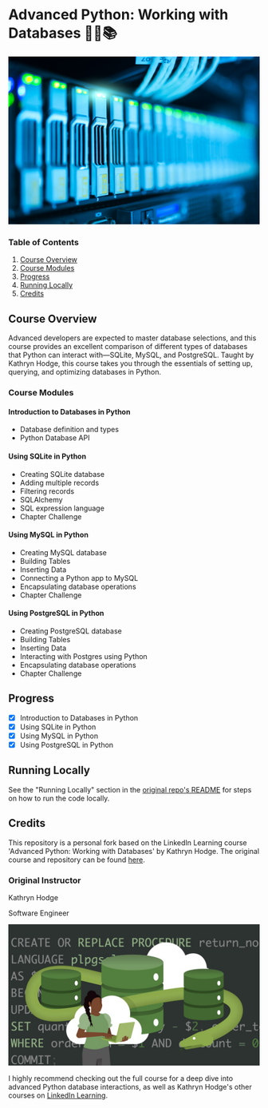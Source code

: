 # Advanced Python: Working with Databases 🐍💾📚

![Working with Databases](assets/pexels-panumas-nikhomkhai-1148820.jpg)

### Table of Contents
1. [Course Overview](#course-overview)
2. [Course Modules](#course-modules)
3. [Progress](#progress)
4. [Running Locally](#running-locally)
5. [Credits](#credits)

## Course Overview

Advanced developers are expected to master database selections, and this course provides an excellent comparison of different types of databases that Python can interact with—SQLite, MySQL, and PostgreSQL. Taught by Kathryn Hodge, this course takes you through the essentials of setting up, querying, and optimizing databases in Python.


### Course Modules

#### Introduction to Databases in Python
- Database definition and types
- Python Database API

#### Using SQLite in Python
- Creating SQLite database
- Adding multiple records
- Filtering records
- SQLAlchemy
- SQL expression language
- Chapter Challenge

#### Using MySQL in Python
- Creating MySQL database
- Building Tables
- Inserting Data
- Connecting a Python app to MySQL
- Encapsulating database operations
- Chapter Challenge

#### Using PostgreSQL in Python
- Creating PostgreSQL database
- Building Tables
- Inserting Data
- Interacting with Postgres using Python
- Encapsulating database operations
- Chapter Challenge


## Progress

- [x] Introduction to Databases in Python
- [x] Using SQLite in Python
- [x] Using MySQL in Python
- [x] Using PostgreSQL in Python

## Running Locally

See the "Running Locally" section in the [original repo's README](https://www.linkedin.com/learning/advanced-python-working-with-databases-22307421?dApp=59033956&leis=LAA) for steps on how to run the code locally.

## Credits
 
This repository is a personal fork based on the LinkedIn Learning course 'Advanced Python: Working with Databases' by Kathryn Hodge. The original course and repository can be found [here](https://www.linkedin.com/learning/advanced-python-working-with-databases-22307421?dApp=59033956&leis=LAA).

### Original Instructor
Kathryn Hodge 
                            
Software Engineer

![LinkedIn Learning codespaces](assets/linkd-img.jpeg)
                            
I highly recommend checking out the full course for a deep dive into advanced Python database interactions, as well as Kathryn Hodge's other courses on [LinkedIn Learning](https://www.linkedin.com/learning/instructors/kathryn-hodge).

[lil-course-url]: https://www.linkedin.com/learning/advanced-python-working-with-databases-22307421?dApp=59033956&leis=LAA
[lil-thumbnail-url]: https://media.licdn.com/dms/image/D560DAQGxhz_OMvM_mQ/learning-public-crop_675_1200/0/1683668063867?e=2147483647&v=beta&t=frT7osblpohhLDjZqRYyklw6-Fay7Mgtr5hsv0QvLuc





